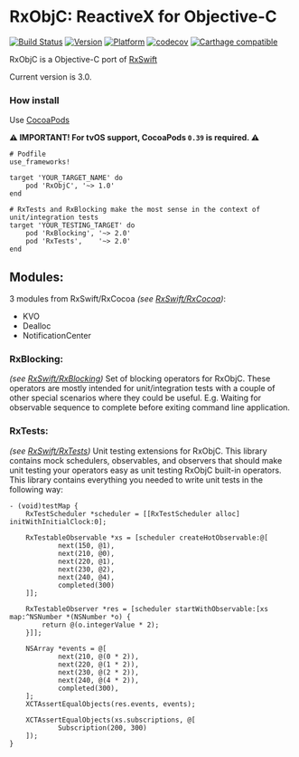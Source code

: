 RxObjC: ReactiveX for Objective-C
=================================
[![Build Status](https://travis-ci.org/pasha010/RxObjC.svg?branch=master)](https://travis-ci.org/pasha010/RxObjC)
[![Version](https://cocoapod-badges.herokuapp.com/v/RxObjC/1.0/badge.png)](https://cocoapod-badges.herokuapp.com/v/RxObjC/1.0/badge.png) [![Platform](https://cocoapod-badges.herokuapp.com/p/RxObjC/badge.png)](https://cocoapod-badges.herokuapp.com/p/$PODNAME/badge.png) [![codecov](https://codecov.io/gh/pasha010/RxObjC/branch/master/graph/badge.svg)](https://codecov.io/gh/pasha010/RxObjC) [![Carthage compatible](https://img.shields.io/badge/Carthage-compatible-4BC51D.svg?style=flat)](https://github.com/Carthage/Carthage)


RxObjC is a Objective-C port of [RxSwift](https://github.com/ReactiveX/RxSwift)

Current version is 3.0.

### How install
Use [CocoaPods](https://guides.cocoapods.org/using/using-cocoapods.html)

**:warning: IMPORTANT! For tvOS support, CocoaPods `0.39` is required. :warning:**

```
# Podfile
use_frameworks!

target 'YOUR_TARGET_NAME' do
    pod 'RxObjC', '~> 1.0'
end

# RxTests and RxBlocking make the most sense in the context of unit/integration tests
target 'YOUR_TESTING_TARGET' do
    pod 'RxBlocking', '~> 2.0'
    pod 'RxTests',    '~> 2.0'
end
```

## Modules:
3 modules from RxSwift/RxCocoa _(see [RxSwift/RxCocoa](https://github.com/ReactiveX/RxSwift/tree/master/RxCocoa))_:
- KVO
- Dealloc
- NotificationCenter

### RxBlocking:
_(see [RxSwift/RxBlocking](https://github.com/ReactiveX/RxSwift/tree/master/RxBlocking))_
Set of blocking operators for RxObjC. These operators are mostly intended for unit/integration tests
with a couple of other special scenarios where they could be useful.
E.g.
Waiting for observable sequence to complete before exiting command line application.

### RxTests:
_(see [RxSwift/RxTests](https://github.com/ReactiveX/RxSwift/tree/master/RxTests))_
Unit testing extensions for RxObjC. This library contains mock schedulers, observables, and observers
that should make unit testing your operators easy as unit testing RxObjC built-in operators.
This library contains everything you needed to write unit tests in the following way:
```
- (void)testMap {
    RxTestScheduler *scheduler = [[RxTestScheduler alloc] initWithInitialClock:0];

    RxTestableObservable *xs = [scheduler createHotObservable:@[
            next(150, @1),
            next(210, @0),
            next(220, @1),
            next(230, @2),
            next(240, @4),
            completed(300)
    ]];

    RxTestableObserver *res = [scheduler startWithObservable:[xs map:^NSNumber *(NSNumber *o) {
        return @(o.integerValue * 2);
    }]];

    NSArray *events = @[
            next(210, @(0 * 2)),
            next(220, @(1 * 2)),
            next(230, @(2 * 2)),
            next(240, @(4 * 2)),
            completed(300),
    ];
    XCTAssertEqualObjects(res.events, events);

    XCTAssertEqualObjects(xs.subscriptions, @[
            Subscription(200, 300)
    ]);
}
```